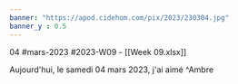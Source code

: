 ```yaml
---
banner: "https://apod.cidehom.com/pix/2023/230304.jpg"
banner_y : 0.5
---
```

04 #mars-2023 #2023-W09 - [[Week 09.xlsx]]


Aujourd'hui, le samedi 04 mars 2023, j'ai aimé  ^Ambre